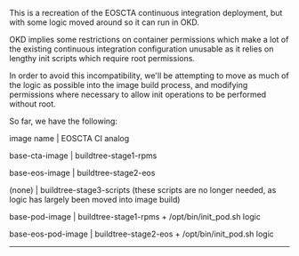 This is a recreation of the EOSCTA continuous integration deployment, but with some logic moved around so it can run in OKD.

OKD implies some restrictions on container permissions which make a lot of the existing continuous integration configuration unusable as it relies on lengthy init scripts which require root permissions.

In order to avoid this incompatibility, we'll be attempting to move as much of the logic as possible into the image build process, and modifying permissions where necessary to allow init operations to be performed without root.

So far, we have the following:

image name | EOSCTA CI analog

base-cta-image | buildtree-stage1-rpms

base-eos-image | buildtree-stage2-eos

(none) | buildtree-stage3-scripts (these scripts are no longer needed, as logic has largely been moved into image build)

base-pod-image | buildtree-stage1-rpms + /opt/bin/init_pod.sh logic

base-eos-pod-image | buildtree-stage2-eos + /opt/bin/init_pod.sh logic

---

